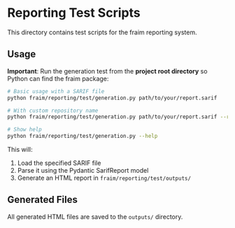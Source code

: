 # Reporting Test Scripts

This directory contains test scripts for the fraim reporting system.

## Usage

**Important**: Run the generation test from the **project root directory** so Python can find the fraim package:

```bash
# Basic usage with a SARIF file
python fraim/reporting/test/generation.py path/to/your/report.sarif

# With custom repository name
python fraim/reporting/test/generation.py path/to/your/report.sarif --repo-name "My Repo"

# Show help
python fraim/reporting/test/generation.py --help
```

This will:
1. Load the specified SARIF file
2. Parse it using the Pydantic SarifReport model
3. Generate an HTML report in `fraim/reporting/test/outputs/`

## Generated Files

All generated HTML files are saved to the `outputs/` directory. 